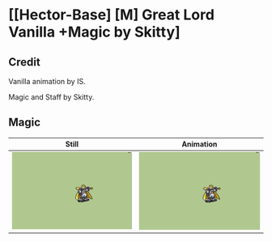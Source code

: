 # [\[Hector-Base\] \[M\] Great Lord Vanilla +Magic by Skitty]

## Credit

Vanilla animation by IS.

Magic and Staff by Skitty.
	
## Magic

| Still | Animation |
| :---: | :-------: |
| ![Magic still](./Magic_000.png) | ![Magic animation](./Magic.gif) |
